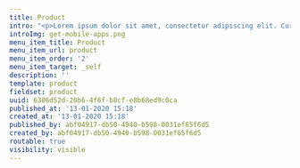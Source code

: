 ```yaml
---
title: Product
intro: "<p>Lorem ipsum dolor sit amet, consectetur adipiscing elit. Curabitur at tortor id arcu fringilla pretium non id felis. Suspendisse sit amet consectetur tortor. Aenean congue fringilla libero, ut tempor enim aliquam nec. Pellentesque mollis, diam eget pulvinar blandit, mauris urna dignissim massa, at venenatis justo magna sed lacus. Cras condimentum id dui non scelerisque. Pellentesque rhoncus vestibulum luctus. Aenean iaculis vel nunc nec ullamcorper. In interdum tempus nisi eu sagittis. Duis feugiat blandit pharetra. Morbi venenatis felis arcu, et pellentesque felis sollicitudin at.\r\n</p><p>\r\nSed gravida est sem, sit amet efficitur dui cursus id. Ut sagittis eu sapien a sagittis. Donec tincidunt sollicitudin blandit. Nulla nulla nisi, porta in est ac, sagittis elementum ante. Aliquam tristique varius aliquam. Orci varius natoque penatibus et magnis dis parturient montes, nascetur ridiculus mus. Nulla maximus congue malesuada. Nullam metus eros, vestibulum accumsan sapien in, volutpat convallis felis. Praesent a tempus orci. In pretium posuere nisi non molestie.</p>"
introImg: get-mobile-apps.png
menu_item_title: Product
menu_item_url: product
menu_item_order: '2'
menu_item_target: _self
description: ''
template: product
fieldset: product
uuid: 6306d52d-20b6-4f6f-b8cf-e8b68ed9c0ca
published_at: '13-01-2020 15:18'
created_at: '13-01-2020 15:18'
published_by: abf04917-db50-4940-b598-0031ef65f6d5
created_by: abf04917-db50-4940-b598-0031ef65f6d5
routable: true
visibility: visible
---
```

